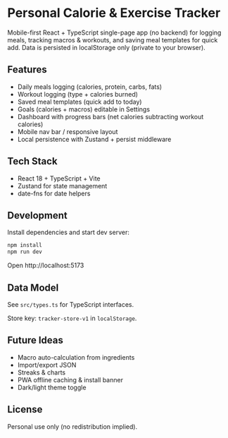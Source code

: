 # Personal Calorie & Exercise Tracker

Mobile-first React + TypeScript single-page app (no backend) for logging meals, tracking macros & workouts, and saving meal templates for quick add. Data is persisted in localStorage only (private to your browser).

## Features
- Daily meals logging (calories, protein, carbs, fats)
- Workout logging (type + calories burned)
- Saved meal templates (quick add to today)
- Goals (calories + macros) editable in Settings
- Dashboard with progress bars (net calories subtracting workout calories)
- Mobile nav bar / responsive layout
- Local persistence with Zustand + persist middleware

## Tech Stack
- React 18 + TypeScript + Vite
- Zustand for state management
- date-fns for date helpers

## Development
Install dependencies and start dev server:

```bash
npm install
npm run dev
```

Open http://localhost:5173

## Data Model
See `src/types.ts` for TypeScript interfaces.

Store key: `tracker-store-v1` in `localStorage`.

## Future Ideas
- Macro auto-calculation from ingredients
- Import/export JSON
- Streaks & charts
- PWA offline caching & install banner
- Dark/light theme toggle

## License
Personal use only (no redistribution implied).
